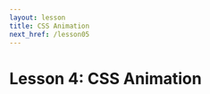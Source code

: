```yaml
---
layout: lesson
title: CSS Animation
next_href: /lesson05
---
```

Lesson 4: CSS Animation
=======================
